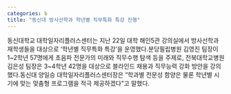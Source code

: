 ```yaml
---
categories: b
title: "동신대 방사선학과 학년별 직무특화 특강 진행"
---
```

동신대학교 대학일자리플러스센터는 지난 22일 대학 해인5관 강의실에서 방사선학과 재학생들을 대상으로 &lsquo;학년별 직무특화 특강&rsquo;을 운영했다.분당필립병원 김영진 팀장이 1~2학년 57명에게 초음파 전문가의 미래와 직무수행 탐색 등을 주제로, 전북대학교병원 김은성 팀장은 3~4학년 42명을 대상으로 블라인드 채용과 직무능력 강화 방안을 강의했다.동신대 양일승 대학일자리플러스센터장은 &ldquo;학과별 전문성 함양은 물론 학년별 시기에 맞는 맞춤형 프로그램을 적극 제공하겠다&rdquo;고 말했다.